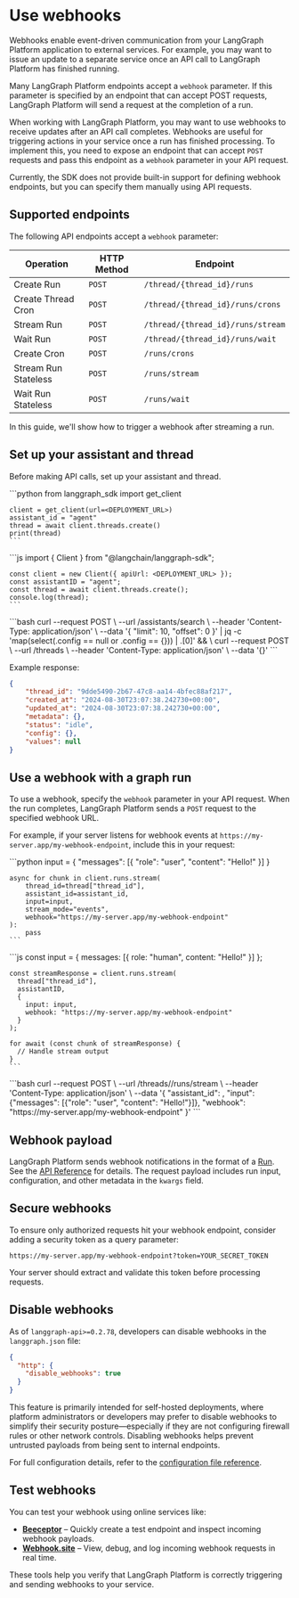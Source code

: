 # Use webhooks

Webhooks enable event-driven communication from your LangGraph Platform application to external services. For example, you may want to issue an update to a separate service once an API call to LangGraph Platform has finished running.

Many LangGraph Platform endpoints accept a `webhook` parameter. If this parameter is specified by an endpoint that can accept POST requests, LangGraph Platform will send a request at the completion of a run.

When working with LangGraph Platform, you may want to use webhooks to receive updates after an API call completes. Webhooks are useful for triggering actions in your service once a run has finished processing. To implement this, you need to expose an endpoint that can accept `POST` requests and pass this endpoint as a `webhook` parameter in your API request.

Currently, the SDK does not provide built-in support for defining webhook endpoints, but you can specify them manually using API requests.

## Supported endpoints

The following API endpoints accept a `webhook` parameter:

| Operation            | HTTP Method | Endpoint                          |
| -------------------- | ----------- | --------------------------------- |
| Create Run           | `POST`      | `/thread/{thread_id}/runs`        |
| Create Thread Cron   | `POST`      | `/thread/{thread_id}/runs/crons`  |
| Stream Run           | `POST`      | `/thread/{thread_id}/runs/stream` |
| Wait Run             | `POST`      | `/thread/{thread_id}/runs/wait`   |
| Create Cron          | `POST`      | `/runs/crons`                     |
| Stream Run Stateless | `POST`      | `/runs/stream`                    |
| Wait Run Stateless   | `POST`      | `/runs/wait`                      |

In this guide, we'll show how to trigger a webhook after streaming a run.

## Set up your assistant and thread

Before making API calls, set up your assistant and thread.

<Tabs>
  <Tab title="Python">
    ```python
    from langgraph_sdk import get_client

    client = get_client(url=<DEPLOYMENT_URL>)
    assistant_id = "agent"
    thread = await client.threads.create()
    print(thread)
    ```
  </Tab>

  <Tab title="JavaScript">
    ```js
    import { Client } from "@langchain/langgraph-sdk";

    const client = new Client({ apiUrl: <DEPLOYMENT_URL> });
    const assistantID = "agent";
    const thread = await client.threads.create();
    console.log(thread);
    ```
  </Tab>

  <Tab title="CURL">
    ```bash
    curl --request POST \
        --url <DEPLOYMENT_URL>/assistants/search \
        --header 'Content-Type: application/json' \
        --data '{ "limit": 10, "offset": 0 }' | jq -c 'map(select(.config == null or .config == {})) | .[0]' && \
    curl --request POST \
        --url <DEPLOYMENT_URL>/threads \
        --header 'Content-Type: application/json' \
        --data '{}'
    ```
  </Tab>
</Tabs>

Example response:

```json
{
    "thread_id": "9dde5490-2b67-47c8-aa14-4bfec88af217",
    "created_at": "2024-08-30T23:07:38.242730+00:00",
    "updated_at": "2024-08-30T23:07:38.242730+00:00",
    "metadata": {},
    "status": "idle",
    "config": {},
    "values": null
}
```

## Use a webhook with a graph run

To use a webhook, specify the `webhook` parameter in your API request. When the run completes, LangGraph Platform sends a `POST` request to the specified webhook URL.

For example, if your server listens for webhook events at `https://my-server.app/my-webhook-endpoint`, include this in your request:

<Tabs>
  <Tab title="Python">
    ```python
    input = { "messages": [{ "role": "user", "content": "Hello!" }] }

    async for chunk in client.runs.stream(
        thread_id=thread["thread_id"],
        assistant_id=assistant_id,
        input=input,
        stream_mode="events",
        webhook="https://my-server.app/my-webhook-endpoint"
    ):
        pass
    ```
  </Tab>

  <Tab title="JavaScript">
    ```js
    const input = { messages: [{ role: "human", content: "Hello!" }] };

    const streamResponse = client.runs.stream(
      thread["thread_id"],
      assistantID,
      {
        input: input,
        webhook: "https://my-server.app/my-webhook-endpoint"
      }
    );

    for await (const chunk of streamResponse) {
      // Handle stream output
    }
    ```
  </Tab>

  <Tab title="CURL">
    ```bash
    curl --request POST \
        --url <DEPLOYMENT_URL>/threads/<THREAD_ID>/runs/stream \
        --header 'Content-Type: application/json' \
        --data '{
            "assistant_id": <ASSISTANT_ID>,
            "input": {"messages": [{"role": "user", "content": "Hello!"}]},
            "webhook": "https://my-server.app/my-webhook-endpoint"
        }'
    ```
  </Tab>
</Tabs>

## Webhook payload

LangGraph Platform sends webhook notifications in the format of a [Run](/langgraph-platform/assistants#execution). See the [API Reference](https://langchain-ai.github.io/langgraph/cloud/reference/api/api_ref.html#tag/assistants) for details. The request payload includes run input, configuration, and other metadata in the `kwargs` field.

## Secure webhooks

To ensure only authorized requests hit your webhook endpoint, consider adding a security token as a query parameter:

```
https://my-server.app/my-webhook-endpoint?token=YOUR_SECRET_TOKEN
```

Your server should extract and validate this token before processing requests.

## Disable webhooks

As of `langgraph-api>=0.2.78`, developers can disable webhooks in the `langgraph.json` file:

```json
{
  "http": {
    "disable_webhooks": true
  }
}
```

This feature is primarily intended for self-hosted deployments, where platform administrators or developers may prefer to disable webhooks to simplify their security posture—especially if they are not configuring firewall rules or other network controls. Disabling webhooks helps prevent untrusted payloads from being sent to internal endpoints.

For full configuration details, refer to the [configuration file reference](/langgraph-platform/cli?h=disable_webhooks#configuration-file).

## Test webhooks

You can test your webhook using online services like:

* **[Beeceptor](https://beeceptor.com/)** – Quickly create a test endpoint and inspect incoming webhook payloads.
* **[Webhook.site](https://webhook.site/)** – View, debug, and log incoming webhook requests in real time.

These tools help you verify that LangGraph Platform is correctly triggering and sending webhooks to your service.